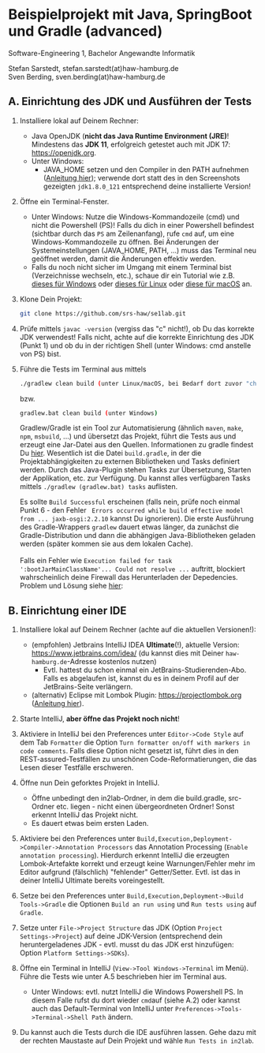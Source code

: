 # Beispielprojekt mit Java, SpringBoot und Gradle (advanced)

Software-Engineering 1, Bachelor Angewandte Informatik

Stefan Sarstedt, stefan.sarstedt(at)haw-hamburg.de  
Sven Berding, sven.berding(at)haw-hamburg.de

## A. Einrichtung des JDK und Ausführen der Tests

1. Installiere lokal auf Deinem Rechner:
    - Java OpenJDK (**nicht das Java Runtime Environment (JRE)**! Mindestens das **JDK 11**, erfolgreich getestet auch mit JDK 17: https://openjdk.org. 
    - Unter Windows: 
      - JAVA_HOME setzen und den Compiler in den PATH aufnehmen ([Anleitung hier](https://tecadmin.net/set-java-home-on-windows/)); verwende dort statt des in den Screenshots gezeigten `jdk1.8.0_121` entsprechend deine installierte Version!

2. Öffne ein Terminal-Fenster.
   - Unter Windows: Nutze die Windows-Kommandozeile (cmd) und nicht die Powershell (PS)! Falls du dich in einer Powershell befindest (sichtbar durch das `PS` am Zeilenanfang), rufe `cmd` auf, um eine Windows-Kommandozeile zu öffnen. Bei Änderungen der Systemeinstellungen (JAVA_HOME, PATH, ...) muss das Terminal neu geöffnet werden, damit die Änderungen effektiv werden.
   - Falls du noch nicht sicher im Umgang mit einem Terminal bist (Verzeichnisse wechseln, etc.), schaue dir ein Tutorial wie z.B. [dieses für Windows](https://www.makeuseof.com/tag/a-beginners-guide-to-the-windows-command-line/) oder [dieses für Linux](https://ubuntu.com/tutorials/command-line-for-beginners#1-overview) oder [diese für macOS](https://www.makeuseof.com/tag/mac-terminal-commands-cheat-sheet/) an.

3. Klone Dein Projekt: 
    ```bash
    git clone https://github.com/srs-haw/se1lab.git
    ```

4. Prüfe mittels `javac -version` (vergiss das "c" nicht!), ob Du das korrekte JDK verwendest! Falls nicht, achte auf die korrekte Einrichtung des JDK (Punkt 1) und ob du in der richtigen Shell (unter Windows: cmd anstelle von PS)  bist.

5. Führe die Tests im Terminal aus mittels 
     ```bash
     ./gradlew clean build (unter Linux/macOS, bei Bedarf dort zuvor "chmod +x ./gradlew" ausführen, um die Ausführungsberechtigung zu setzen)
     ```
     bzw. 
     ```bash
     gradlew.bat clean build (unter Windows)
     ```
     Gradlew/Gradle ist ein Tool zur Automatisierung (ähnlich `maven`, `make`, `npm`, `msbuild`, ...) und übersetzt das Projekt, führt die Tests aus und erzeugt eine Jar-Datei aus den Quellen. Informationen zu gradle findest Du [hier](https://gradle.org). Wesentlich ist die Datei `build.gradle`, in der die Projektabhängigkeiten zu externen Bibliotheken und Tasks definiert werden. Durch das Java-Plugin stehen Tasks zur Übersetzung, Starten der Applikation, etc. zur Verfügung. Du kannst alles verfügbaren Tasks mittels `./gradlew (gradlew.bat) tasks` auflisten.
   
     Es sollte `Build Successful` erscheinen (falls nein, prüfe noch einmal Punkt 6 - den Fehler ` Errors occurred while build effective model from ... jaxb-osgi:2.2.10`  kannst Du ignorieren). Die erste Ausführung des Gradle-Wrappers `gradlew` dauert etwas länger, da zunächst die Gradle-Distribution und dann die abhängigen Java-Bibliotheken geladen werden (später kommen sie aus dem lokalen Cache).  
   <br />
      Falls ein Fehler wie `Execution failed for task ':bootJarMainClassName'... Could not resolve ...` auftritt, blockiert wahrscheinlich deine Firewall das Herunterladen der Depedencies. Problem und Lösung siehe [hier](https://stackoverflow.com/questions/25243342/gradle-build-is-failing-could-not-resolve-all-dependencies-for-configuration):

## B. Einrichtung einer IDE

1. Installiere lokal auf Deinem Rechner (achte auf die aktuellen Versionen!):
    - (empfohlen) Jetbrains IntelliJ IDEA **Ultimate**(!), aktuelle Version: https://www.jetbrains.com/idea/ (du kannst dies mit Deiner `haw-hamburg.de`-Adresse kostenlos nutzen)
      - Evtl. hattest du schon einmal ein JetBrains-Studierenden-Abo. Falls es abgelaufen ist, kannst du es in deinem Profil auf der JetBrains-Seite verlängern.
    - (alternativ) Eclipse mit Lombok Plugin: https://projectlombok.org ([Anleitung hier](https://projectlombok.org/setup/intellij)).
    
2. Starte IntelliJ, **aber öffne das Projekt noch nicht**!

3. Aktiviere in IntelliJ bei den Preferences unter `Editor->Code Style` auf dem Tab `Formatter` die Option `Turn formatter on/off with markers in code comments`. Falls diese Option nicht gesetzt ist, führt dies in den REST-assured-Testfällen zu unschönen Code-Reformatierungen, die das Lesen dieser Testfälle erschweren.

4. Öffne nun Dein geforktes Projekt in IntelliJ.
   - Öffne unbedingt den in2lab-Ordner, in dem die build.gradle, src-Ordner etc. liegen - nicht einen übergeordneten Ordner! Sonst erkennt IntelliJ das Projekt nicht. 
   - Es dauert etwas beim ersten Laden.

5. Aktiviere bei den Preferences unter `Build,Execution,Deployment->Compiler->Annotation Processors` das Annotation Processing (`Enable annotation processing`). Hierdurch erkennt IntelliJ die erzeugten Lombok-Artefakte korrekt und erzeugt keine Warnungen/Fehler mehr im Editor aufgrund (fälschlich) "fehlender" Getter/Setter. Evtl. ist das in deiner IntelliJ Ultimate bereits voreingestellt.

6. Setze bei den Preferences unter `Build,Execution,Deployment->Build Tools->Gradle` die Optionen `Build an run using` und `Run tests using` auf `Gradle`.

7. Setze unter `File->Project Structure` das JDK (Option `Project Settings->Project`) auf deine JDK-Version (entsprechend dein heruntergeladenes JDK - evtl. musst du das JDK erst hinzufügen: Option `Platform Settings->SDKs`).

8. Öffne ein Terminal in IntelliJ (`View->Tool Windows->Terminal` im Menü). Führe die Tests wie unter A.5 beschrieben hier im Terminal aus.
   - Unter Windows: evtl. nutzt IntelliJ die Windows Powershell PS. In diesem Falle rufst du dort wieder `cmd`auf (siehe A.2) oder kannst auch das Default-Terminal von IntelliJ unter `Preferences->Tools->Terminal->Shell Path` ändern.

9. Du kannst auch die Tests durch die IDE ausführen lassen. Gehe dazu mit der rechten Maustaste auf Dein Projekt und wähle `Run Tests in in2lab`.
